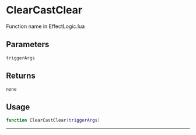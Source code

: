 # ClearCastClear
Function name in EffectLogic.lua
## Parameters
`triggerArgs`
## Returns
`none`
## Usage
```lua
function ClearCastClear(triggerArgs)
```
---
